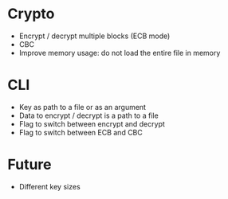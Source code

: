 # Crypto
+ Encrypt / decrypt multiple blocks (ECB mode)
+ CBC
+ Improve memory usage: do not load the entire file in memory

# CLI
+ Key as path to a file or as an argument
+ Data to encrypt / decrypt is a path to a file
+ Flag to switch between encrypt and decrypt
+  Flag to switch between ECB and CBC

# Future
+ Different key sizes